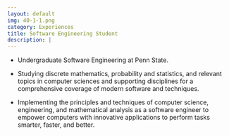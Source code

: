 ```yaml
---
layout: default
img: 40-1-1.png
category: Experiences
title: Software Engineering Student
description: |
---
```


- Undergraduate Software Engineering at Penn State.

- Studying discrete mathematics, probability and statistics, and relevant topics in computer sciences and supporting disciplines for a comprehensive coverage of modern software and techniques.

- Implementing the principles and techniques of computer science, engineering, and mathematical analysis as a software engineer to empower computers with innovative applications to perform tasks smarter, faster, and better.
